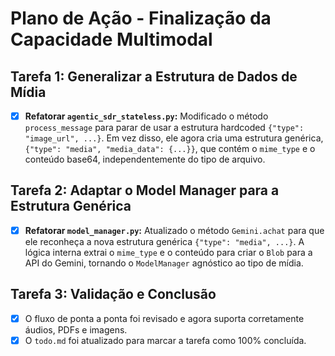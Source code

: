 # Plano de Ação - Finalização da Capacidade Multimodal

## Tarefa 1: Generalizar a Estrutura de Dados de Mídia

- [x] **Refatorar `agentic_sdr_stateless.py`:** Modificado o método `process_message` para parar de usar a estrutura hardcoded `{"type": "image_url", ...}`. Em vez disso, ele agora cria uma estrutura genérica, `{"type": "media", "media_data": {...}}`, que contém o `mime_type` e o conteúdo base64, independentemente do tipo de arquivo.

## Tarefa 2: Adaptar o Model Manager para a Estrutura Genérica

- [x] **Refatorar `model_manager.py`:** Atualizado o método `Gemini.achat` para que ele reconheça a nova estrutura genérica `{"type": "media", ...}`. A lógica interna extrai o `mime_type` e o conteúdo para criar o `Blob` para a API do Gemini, tornando o `ModelManager` agnóstico ao tipo de mídia.

## Tarefa 3: Validação e Conclusão

- [x] O fluxo de ponta a ponta foi revisado e agora suporta corretamente áudios, PDFs e imagens.
- [x] O `todo.md` foi atualizado para marcar a tarefa como 100% concluída.